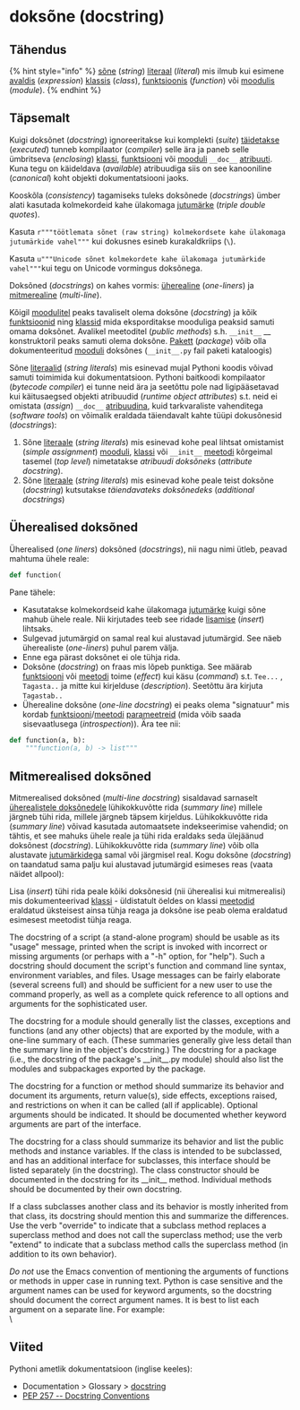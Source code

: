 # doksõne (docstring)

## Tähendus

{% hint style="info" %}
[sõne](../../python/sisseehitatud-tueuebid/sone-str/) (_string_) [literaal](literaal-literal.md) (_literal_) mis ilmub kui esimene [avaldis](avaldis-expression.md) (_expression_) [klassis](klass-class.md) (_class_), [funktsioonis](funktsioon-function.md) (_function_) või [moodulis](moodul-module.md) (_module_).
{% endhint %}

## Täpsemalt

Kuigi doksõnet (_docstring_) ignoreeritakse kui komplekti (_suite_) [täidetakse](taeitmine-execution.md) (_executed_) tunneb kompilaator (_compiler_) selle ära ja paneb selle  ümbritseva (_enclosing_) [klassi](klass-class.md), [funktsiooni](funktsioon-function.md) või [mooduli](moodul-module.md) `__doc__` [atribuuti](atribuut-attribute.md). Kuna tegu on käideldava (_available_) atribuudiga siis on see kanooniline (_canonical_) koht objekti dokumentatsiooni jaoks.

Kooskõla (_consistency_) tagamiseks tuleks doksõnede (_docstrings_) ümber alati kasutada kolmekordeid kahe ülakomaga [jutumärke](jutumaergid.md) (_triple double quotes_).&#x20;

Kasuta `r"""töötlemata sõnet (raw string) kolmekordsete kahe ülakomaga jutumärkide vahel"""`  kui dokusnes esineb kurakaldkriips (`\`).&#x20;

Kasuta `u"""Unicode sõnet kolmekordete kahe ülakomaga jutumärkide vahel"""`kui tegu on Unicode vormingus doksõnega.

Doksõned (_docstrings_) on kahes vormis: [üherealine](dokumentatsiooni-sone-docstring.md#ueherealised-dokusoned) (_one-liners_) ja [mitmerealine](dokumentatsiooni-sone-docstring.md#mitmerealised-dokusoned) (_multi-line_).&#x20;

Kõigil [moodulitel](moodul-module.md) peaks tavaliselt olema doksõne (_docstring_) ja kõik [funktsioonid](funktsioon-function.md) ning [klassid](klass-class.md) mida eksporditakse mooduliga peaksid samuti omama doksõnet. Avalikel meetoditel (_public methods_) s.h. `__init__`  __  konstruktoril peaks samuti  olema doksõne. [Pakett](pakett-package.md) (_package_) võib olla dokumenteeritud [mooduli](moodul-module.md) doksõnes (`__init__.py` fail paketi kataloogis)&#x20;

Sõne [literaalid](literaal-literal.md) (_string literals_) mis esinevad mujal Pythoni koodis võivad samuti toimimida kui dokumentatsioon. Pythoni baitkoodi kompilaator (_bytecode compiler_) ei tunne neid ära ja seetõttu pole nad ligipääsetavad kui käitusaegsed objekti atribuudid (_runtime object attributes_) s.t. neid ei omistata (_assign_) `__doc__` [atribuudina](atribuut-attribute.md), kuid tarkvaraliste vahenditega (_software tools_) on võimalik eraldada täiendavalt kahte tüüpi dokusõnesid (_docstrings_):

1. Sõne [literaale](literaal-literal.md) (_string literals_) mis esinevad kohe peal lihtsat omistamist (_simple assignment_) [mooduli](moodul-module.md), [klassi](klass-class.md) või `__init__` [meetodi](meetod-method.md) kõrgeimal tasemel (_top level_) nimetatakse _atribuudi doksõneks_ (_attribute docstring_).&#x20;
2. Sõne [literaale](literaal-literal.md) (_string literals_) mis esinevad kohe peale teist doksõne (_docstring_) kutsutakse _täiendavateks doksõnedeks_ (_additional docstrings_)

## Üherealised doksõned

Üherealised (_one liners_) doksõned (_docstrings_), nii nagu nimi ütleb, peavad mahtuma ühele reale:

```python
def function(
```

Pane tähele:

* Kasutatakse kolmekordseid kahe ülakomaga [jutumärke](jutumaergid.md) kuigi sõne mahub ühele reale. Nii kirjutades teeb see ridade [lisamise](lisamine-insert.md) (_insert_) lihtsaks.
* Sulgevad jutumärgid on samal real kui alustavad jutumärgid. See näeb üherealiste (_one-liners_) puhul parem välja.
* Enne ega pärast doksõnet ei ole tühja rida.
* Doksõne (_docstring_) on fraas mis lõpeb punktiga. See määrab [funktsiooni](funktsioon-function.md) või [meetodi](meetod-method.md) toime (_effect_) kui käsu (_command_) s.t. `Tee...` , `Tagasta..` ja mitte kui kirjelduse (_description_). Seetõttu ära kirjuta `Tagastab..`&#x20;
* Üherealine doksõne (_one-line docstring_) ei peaks olema "signatuur" mis kordab [funktsiooni](funktsioon-function.md)/[meetodi](meetod-method.md) [parameetreid](parameeter-parameter.md) (mida võib saada sisevaatlusega (_introspection_)). Ära tee nii:

```python
def function(a, b):
    """function(a, b) -> list"""
```

## Mitmerealised doksõned

Mitmerealised doksõned (_multi-line docstring_) sisaldavad sarnaselt [üherealistele doksõnedele](dokumentatsiooni-sone-docstring.md#ueherealised-doksoned) lühikokkuvõtte rida (_summary line_) millele järgneb tühi rida, millele järgneb täpsem kirjeldus. Lühikokkuvõtte rida (_summary line_) võivad kasutada automaatsete indekseerimise vahendid; on tähtis, et see mahuks ühele reale ja tühi rida eraldaks seda ülejäänud doksõnest (_docstring_). Lühikokkuvõtte rida (_summary line_) võib olla alustavate [jutumärkidega](jutumaergid.md) samal või järgmisel real. Kogu doksõne (_docstring_) on taandatud sama palju kui alustavad jutumärgid esimeses reas (vaata näidet allpool):

Lisa (_insert_) tühi rida peale kõiki doksõnesid (nii üherealisi kui mitmerealisi) mis dokumenteerivad [klassi](klass-class.md) - üldistatult öeldes on klassi [meetodid](meetod-method.md) eraldatud üksteisest ainsa tühja reaga ja doksõne ise peab olema eraldatud esimesest meetodist tühja reaga.



The docstring of a script (a stand-alone program) should be usable as its "usage" message, printed when the script is invoked with incorrect or missing arguments (or perhaps with a "-h" option, for "help"). Such a docstring should document the script's function and command line syntax, environment variables, and files. Usage messages can be fairly elaborate (several screens full) and should be sufficient for a new user to use the command properly, as well as a complete quick reference to all options and arguments for the sophisticated user.

The docstring for a module should generally list the classes, exceptions and functions (and any other objects) that are exported by the module, with a one-line summary of each. (These summaries generally give less detail than the summary line in the object's docstring.) The docstring for a package (i.e., the docstring of the package's \_\_init\_\_.py module) should also list the modules and subpackages exported by the package.

The docstring for a function or method should summarize its behavior and document its arguments, return value(s), side effects, exceptions raised, and restrictions on when it can be called (all if applicable). Optional arguments should be indicated. It should be documented whether keyword arguments are part of the interface.

The docstring for a class should summarize its behavior and list the public methods and instance variables. If the class is intended to be subclassed, and has an additional interface for subclasses, this interface should be listed separately (in the docstring). The class constructor should be documented in the docstring for its \_\_init\_\_ method. Individual methods should be documented by their own docstring.

If a class subclasses another class and its behavior is mostly inherited from that class, its docstring should mention this and summarize the differences. Use the verb "override" to indicate that a subclass method replaces a superclass method and does not call the superclass method; use the verb "extend" to indicate that a subclass method calls the superclass method (in addition to its own behavior).

_Do not_ use the Emacs convention of mentioning the arguments of functions or methods in upper case in running text. Python is case sensitive and the argument names can be used for keyword arguments, so the docstring should document the correct argument names. It is best to list each argument on a separate line. For example:\
\


## Viited

Pythoni ametlik dokumentatsioon (inglise keeles):

* Documentation > Glossary > [docstring](https://docs.python.org/3/glossary.html#term-docstring)
* [PEP 257 -- Docstring Conventions](https://www.python.org/dev/peps/pep-0257/)
